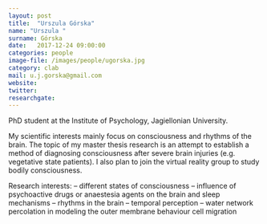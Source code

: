 ```yaml
---
layout: post
title:  "Urszula Górska"
name: "Urszula "
surname: Górska
date:   2017-12-24 09:00:00
categories: people
image-file: /images/people/ugorska.jpg
category: clab
mail: u.j.gorska@gmail.com
website:
twitter:
researchgate:
---
```


PhD student at the Institute of Psychology, Jagiellonian University.

My scientific interests mainly focus on consciousness and rhythms of the brain. The topic of my master thesis research is an attempt to establish a method of diagnosing consciousness after severe brain injuries (e.g. vegetative state patients). I also plan to join the virtual reality group to study bodily consciousness.

Research interests:
– different states of consciousness
– influence of psychoactive drugs or anaestesia agents on the brain and sleep mechanisms
– rhythms in the brain
– temporal perception
– water network percolation in modeling the outer membrane behaviour cell migration
